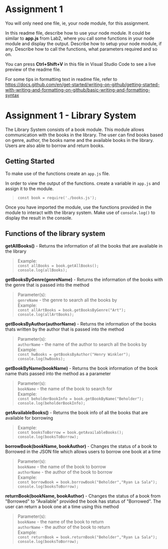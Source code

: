 # Assignment 1

You will only need one file, ie, your node module, for this assignment.

In this readme file, describe how to use your node module. It could be similar to **app.js** from Lab2, where you call some functions in your node module and display the output. Describe how to setup your node module, if any. Describe how to call the functions, what parameters required and so on.

You can press **Ctrl+Shift+V** in this file in Visual Studio Code to see a live preview of the readme file.

For some tips in formatting text in readme file, refer to https://docs.github.com/en/get-started/writing-on-github/getting-started-with-writing-and-formatting-on-github/basic-writing-and-formatting-syntax

# Assignment 1 - Library System

The Library System consists of a book module. This module allows communication with the books in the library. The user can find books based on genre, author, the books name and the available books in the library. Users are also able to borrow and return books. 

## Getting Started

To make use of the functions create an `app.js` file.

In order to view the output of the functions. create a variable in `app.js` and assign it to the module. 

>`const book = require('./books.js');`

Once you have imported the module, use the functions provided in the module to interact with the library system. Make use of `console.log()` to display the result in the console. 

## Functions of the library system

**getAllBooks()** - Returns the information of all the books that are available in the library

>Example:<br/>
>`const allBooks = book.getAllBooks();`<br/>`console.log(allBooks);`

**getBooksByGenre(genreName)** - Returns the information of the books with the genre that is passed into the method

>Parameter(s): <br/>
`genreName` - the genre to search all the books by <br/>
Example:<br/>
>`const allArtBooks = book.getBooksByGenre("Art");`<br/>`console.log(allArtBooks);`

**getBooksByAuthor(authorName)** - Returns the information of the books thats written by the author that is passed into the method

>Parameter(s):<br/>
`authorName` - the name of the author to search all the books by<br/>
Example:<br/>
>`const hwBooks = getBooksByAuthor("Henry Winkler");`<br/>`console.log(hwBooks);`

**getBookByName(bookName)** - Returns the book information of the book name thats passed into the method as a parameter

>Parameter(s):<br/>
> `bookName` - the name of the book to search for <br/>
Example:<br/>
>`const beholderBookInfo = book.getBookByName("Beholder");`<br/>`console.log(beholderBookInfo);`

**getAvailableBooks()** - Returns the book info of all the books that are available for borrowing

>Example:<br/>
>`const booksToBorrow = book.getAvailableBooks();`<br/>`console.log(booksToBorrow);`

**borrowBook(bookName, bookAuthor)** - Changes the status of a book to Borrowed in the JSON file which allows users to borrow one book at a time

>Parameter(s):<br/>
> `bookName` - the name of the book to borrow<br/>
> `authorName` - the author of the book to borrow <br/>
Example:<br/>
>`const borrowBook = book.borrowBook("Beholder","Ryan La Sala");`<br/>`console.log(booksToBorrow);`

**returnBook(bookName, bookAuthor)** - Changes the status of a book from "Borrowed" to "Available" provided the book has status of "Borrowed". The user can return a book one at a time using this method

>Parameter(s):<br/>
 > `bookName` - the name of the book to return<br/>
 > `authorName` - the author of the book to return<br/>
Example:<br/>
>`const returnBook = book.returnBook("Beholder","Ryan La Sala");`<br/>`console.log(booksToBorrow);`